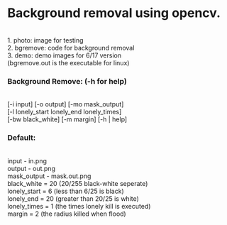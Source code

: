 <h1>Background removal using opencv.</h1><br>
1. photo: image for testing<br>
2. bgremove: code for background removal<br>
3. demo: demo images for 6/17 version<br>
(bgremove.out is the executable for linux)<br>
<h3>Background Remove: (-h for help)</h3><br>
[-i input] [-o output] [-mo mask_output]<br>
[-l lonely_start lonely_end lonely_times]<br>
[-bw black_white] [-m margin] [-h | help]<br>
<h3>Default:</h3><br>
input - in.png<br>
output - out.png<br>
mask_output - mask.out.png<br>
black_white = 20 (20/255 black-white seperate)<br>
lonely_start = 6 (less than 6/25 is black)<br>
lonely_end = 20 (greater than 20/25 is white)<br>
lonely_times = 1 (the times lonely kill is executed)<br>
margin = 2 (the radius killed when flood)<br>

